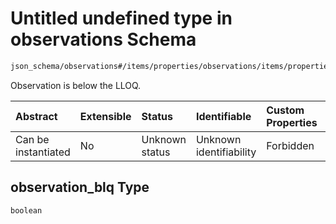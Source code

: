 # Untitled undefined type in observations Schema

```txt
json_schema/observations#/items/properties/observations/items/properties/observation_blq
```

Observation is below the LLOQ.

| Abstract            | Extensible | Status         | Identifiable            | Custom Properties | Additional Properties | Access Restrictions | Defined In                                                                                                  |
| :------------------ | :--------- | :------------- | :---------------------- | :---------------- | :-------------------- | :------------------ | :---------------------------------------------------------------------------------------------------------- |
| Can be instantiated | No         | Unknown status | Unknown identifiability | Forbidden         | Allowed               | none                | [observations.schema.json\*](../../out/schemas/sub-schemas/observations.schema.json "open original schema") |

## observation\_blq Type

`boolean`

